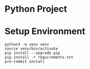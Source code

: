 Python Project
==============

# Setup Environment

```shell
python3 -m venv venv
source venv/bin/activate
pip install --upgrade pip
pip install -r requirements.txt
pre-commit install
```
